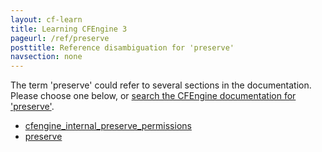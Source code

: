 ```yaml
---
layout: cf-learn
title: Learning CFEngine 3
pageurl: /ref/preserve
posttitle: Reference disambiguation for 'preserve'
navsection: none
---
```


The term 'preserve' could refer to several sections in the documentation. Please choose one below, or
[search the CFEngine documentation for 'preserve'](http://docs.cfengine.com/latest/search.html?q=preserve).

- [cfengine_internal_preserve_permissions](http://docs.cfengine.com/latest/guide-writing-and-serving-policy-policy-framework.html#cfengine_internal_preserve_permissions)
- [preserve](http://docs.cfengine.com/latest/reference-promise-types-files.html#preserve)
